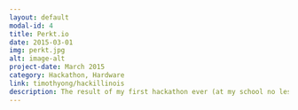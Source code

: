 ```yaml
---
layout: default
modal-id: 4
title: Perkt.io
date: 2015-03-01
img: perkt.jpg
alt: image-alt
project-date: March 2015
category: Hackathon, Hardware
link: timothyong/hackillinois
description: The result of my first hackathon ever (at my school no less!), Perkt was a project incepted by my team and I and involves the meshing of hardware such as the Arduino and software written in Python and Flask to create an image recognition security hack. It utilizes the Python library OpenCV and a facial recognition algorithm written from scratch to identify pictures via webcam and determines whether the user is "authorized" or an "intruder".  
---
```

